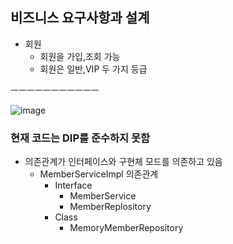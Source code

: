 ## 비즈니스 요구사항과 설계
- 회원
  - 회원을 가입,조회 가능
  - 회원은 일반,VIP 두 가지 등급
  
  
 ㅡㅡㅡㅡㅡㅡㅡㅡㅡㅡㅡ
 
![image](https://user-images.githubusercontent.com/59104703/163762683-4ecd48d8-dfd7-4c6e-8eb3-23490d6d4b8f.png)

### 현재 코드는 DIP를 준수하지 못함
- 의존관계가 인터페이스와 구현체 모드를 의존하고 있음
  - MemberServiceImpl 의존관계
    - Interface
        - MemberService
        - MemberReplository
    - Class
        - MemoryMemberRepository

